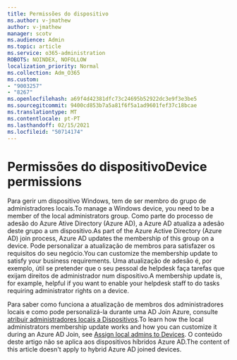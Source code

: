 ```yaml
---
title: Permissões do dispositivo
ms.author: v-jmathew
author: v-jmathew
manager: scotv
ms.audience: Admin
ms.topic: article
ms.service: o365-administration
ROBOTS: NOINDEX, NOFOLLOW
localization_priority: Normal
ms.collection: Adm_O365
ms.custom:
- "9003257"
- "8267"
ms.openlocfilehash: a69f4d42381dfc73c24695b52922dc3e9f3e3be5
ms.sourcegitcommit: 9400cd853b7a5a81f6f5a1ad9601fef37c18bcae
ms.translationtype: MT
ms.contentlocale: pt-PT
ms.lasthandoff: 02/15/2021
ms.locfileid: "50714174"
---
```

# <a name="device-permissions"></a><span data-ttu-id="7710f-102">Permissões do dispositivo</span><span class="sxs-lookup"><span data-stu-id="7710f-102">Device permissions</span></span>

<span data-ttu-id="7710f-103">Para gerir um dispositivo Windows, tem de ser membro do grupo de administradores locais.</span><span class="sxs-lookup"><span data-stu-id="7710f-103">To manage a Windows device, you need to be a member of the local administrators group.</span></span> <span data-ttu-id="7710f-104">Como parte do processo de adesão do Azure Ative Directory (Azure AD), a Azure AD atualiza a adesão deste grupo a um dispositivo.</span><span class="sxs-lookup"><span data-stu-id="7710f-104">As part of the Azure Active Directory (Azure AD) join process, Azure AD updates the membership of this group on a device.</span></span> <span data-ttu-id="7710f-105">Pode personalizar a atualização de membros para satisfazer os requisitos do seu negócio.</span><span class="sxs-lookup"><span data-stu-id="7710f-105">You can customize the membership update to satisfy your business requirements.</span></span> <span data-ttu-id="7710f-106">Uma atualização de adesão é, por exemplo, útil se pretender que o seu pessoal de helpdesk faça tarefas que exijam direitos de administrador num dispositivo.</span><span class="sxs-lookup"><span data-stu-id="7710f-106">A membership update is, for example, helpful if you want to enable your helpdesk staff to do tasks requiring administrator rights on a device.</span></span>

<span data-ttu-id="7710f-107">Para saber como funciona a atualização de membros dos administradores locais e como pode personalizá-la durante uma AD Join Azure, consulte [atribuir administradores locais a Dispositivos](https://docs.microsoft.com/azure/active-directory/devices/assign-local-admin).</span><span class="sxs-lookup"><span data-stu-id="7710f-107">To learn how the local administrators membership update works and how you can customize it during an Azure AD Join, see [Assign local admins to Devices](https://docs.microsoft.com/azure/active-directory/devices/assign-local-admin).</span></span> <span data-ttu-id="7710f-108">O conteúdo deste artigo não se aplica aos dispositivos híbridos Azure AD.</span><span class="sxs-lookup"><span data-stu-id="7710f-108">The content of this article doesn't apply to hybrid Azure AD joined devices.</span></span>
